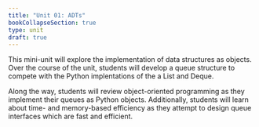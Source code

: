 ```yaml
---
title: "Unit 01: ADTs"
bookCollapseSection: true
type: unit
draft: true
---
```


This mini-unit will explore the implementation of data structures as objects.
Over the course of the unit, students will develop a queue structure to
compete with the Python implentations of the a List and Deque.

Along the way, students will review object-oriented programming as they
implement their queues as Python objects. Additionally, students
will learn about time- and memory-based efficiency as they attempt to
design queue interfaces which are fast and efficient.
